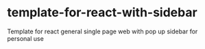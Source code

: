 # template-for-react-with-sidebar
Template for react general single page web with pop up sidebar for personal use
